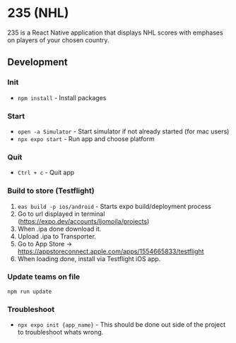 # 235 (NHL)

235 is a React Native application that displays NHL scores with emphases on players of your chosen country.

## Development

### Init

- `npm install` - Install packages

### Start

- `open -a Simulator` - Start simulator if not already started (for mac users)
- `npx expo start` - Run app and choose platform

### Quit

- `Ctrl + c` - Quit app

### Build to store (Testflight)

1. `eas build -p ios/android` - Starts expo build/deployment process
2. Go to url displayed in terminal (https://expo.dev/accounts/ljomoila/projects)
3. When .ipa done download it.
4. Upload .ipa to Transporter.
5. Go to App Store -> https://appstoreconnect.apple.com/apps/1554665833/testflight
6. When loading done, install via Testflight iOS app.

### Update teams on file

`npm run update`

### Troubleshoot

- `npx expo init {app_name}` - This should be done out side of the project to troubleshoot whats wrong.
